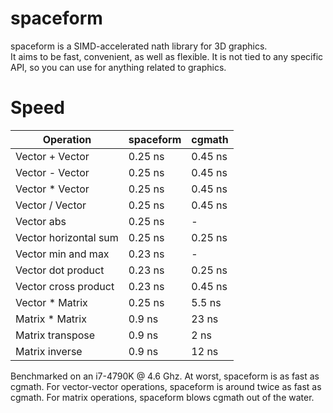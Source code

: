 # spaceform

spaceform is a SIMD-accelerated nath library for 3D graphics.  
It aims to be fast, convenient, as well as flexible. 
It is not tied to any specific API, so you can use for anything related to graphics.

# Speed

Operation             | spaceform | cgmath
----------------------|-----------|--------
Vector + Vector       | 0.25 ns   | 0.45 ns
Vector - Vector       | 0.25 ns   | 0.45 ns
Vector * Vector       | 0.25 ns   | 0.45 ns
Vector / Vector       | 0.25 ns   | 0.45 ns
Vector abs            | 0.25 ns   | -
Vector horizontal sum | 0.25 ns   | 0.25 ns
Vector min and max    | 0.23 ns   | -
Vector dot product    | 0.23 ns   | 0.25 ns
Vector cross product  | 0.23 ns   | 0.45 ns
Vector * Matrix       | 0.25 ns   | 5.5 ns
Matrix * Matrix       | 0.9 ns    | 23 ns
Matrix transpose      | 0.9 ns    | 2 ns
Matrix inverse        | 0.9 ns    | 12 ns

Benchmarked on an i7-4790K @ 4.6 Ghz.
At worst, spaceform is as fast as cgmath.
For vector-vector operations, spaceform is around twice as fast as cgmath.
For matrix operations, spaceform blows cgmath out of the water.
